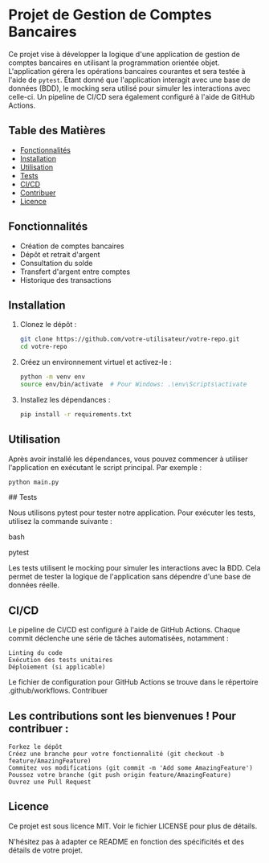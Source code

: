 # Projet de Gestion de Comptes Bancaires

Ce projet vise à développer la logique d'une application de gestion de comptes bancaires en utilisant la programmation orientée objet. L'application gérera les opérations bancaires courantes et sera testée à l'aide de `pytest`. Étant donné que l'application interagit avec une base de données (BDD), le mocking sera utilisé pour simuler les interactions avec celle-ci. Un pipeline de CI/CD sera également configuré à l'aide de GitHub Actions.

## Table des Matières

- [Fonctionnalités](#fonctionnalités)
- [Installation](#installation)
- [Utilisation](#utilisation)
- [Tests](#tests)
- [CI/CD](#cicd)
- [Contribuer](#contribuer)
- [Licence](#licence)

## Fonctionnalités

- Création de comptes bancaires
- Dépôt et retrait d'argent
- Consultation du solde
- Transfert d'argent entre comptes
- Historique des transactions

## Installation

1. Clonez le dépôt :
    ```bash
    git clone https://github.com/votre-utilisateur/votre-repo.git
    cd votre-repo
    ```

2. Créez un environnement virtuel et activez-le :
    ```bash
    python -m venv env
    source env/bin/activate  # Pour Windows: .\env\Scripts\activate
    ```

3. Installez les dépendances :
    ```bash
    pip install -r requirements.txt
    ```

## Utilisation

Après avoir installé les dépendances, vous pouvez commencer à utiliser l'application en exécutant le script principal. Par exemple :

```bash
python main.py
```

## Tests

Nous utilisons pytest pour tester notre application. Pour exécuter les tests, utilisez la commande suivante :

bash

pytest

Les tests utilisent le mocking pour simuler les interactions avec la BDD. Cela permet de tester la logique de l'application sans dépendre d'une base de données réelle.


## CI/CD

Le pipeline de CI/CD est configuré à l'aide de GitHub Actions. Chaque commit déclenche une série de tâches automatisées, notamment :

    Linting du code
    Exécution des tests unitaires
    Déploiement (si applicable)

Le fichier de configuration pour GitHub Actions se trouve dans le répertoire .github/workflows.
Contribuer

## Les contributions sont les bienvenues ! Pour contribuer :

    Forkez le dépôt
    Créez une branche pour votre fonctionnalité (git checkout -b feature/AmazingFeature)
    Commitez vos modifications (git commit -m 'Add some AmazingFeature')
    Poussez votre branche (git push origin feature/AmazingFeature)
    Ouvrez une Pull Request

## Licence

Ce projet est sous licence MIT. Voir le fichier LICENSE pour plus de détails.


N'hésitez pas à adapter ce README en fonction des spécificités et des détails de votre projet.

